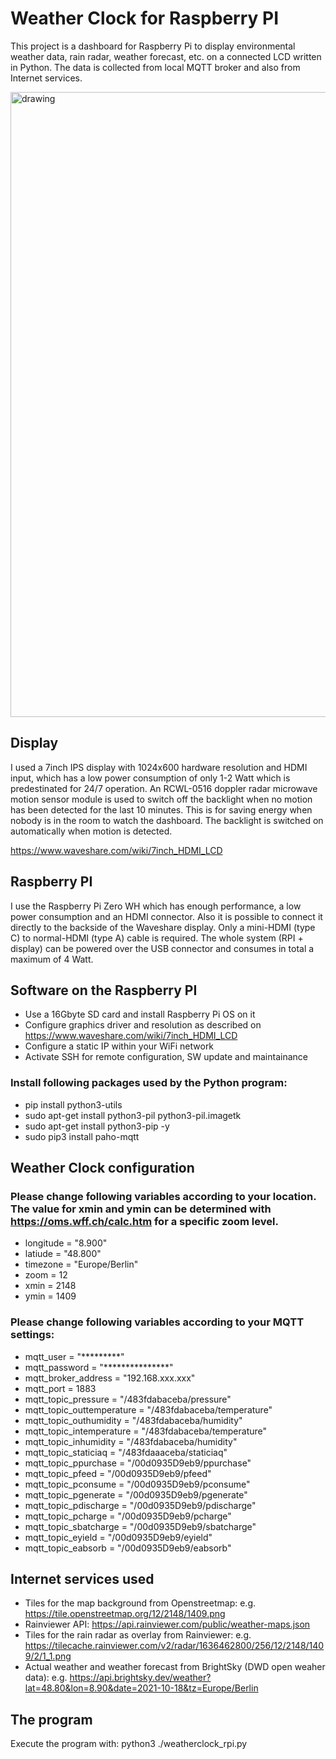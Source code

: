 # Weather Clock for Raspberry PI
This project is a dashboard for Raspberry Pi to display environmental weather data, rain radar, weather forecast, etc. on a connected LCD written in Python. The data is collected from local MQTT broker and also from Internet services.

<img src="/dashboard.jpg" alt="drawing" width="1000"/>

## Display
I used a 7inch IPS display with 1024x600 hardware resolution and HDMI input, which has a low power consumption of only 1-2 Watt which is predestinated for 24/7 operation. An RCWL-0516 doppler radar microwave motion sensor module is used to switch off the backlight when no motion has been detected for the last 10 minutes. This is for saving energy when nobody is in the room to watch the dashboard. The backlight is switched on automatically when motion is detected. 

https://www.waveshare.com/wiki/7inch_HDMI_LCD

## Raspberry PI
I use the Raspberry Pi Zero WH which has enough performance, a low power consumption and an HDMI connector. Also it is possible to connect it directly to the backside of the Waveshare display. Only a mini-HDMI (type C) to normal-HDMI (type A) cable is required. The whole system (RPI + display) can be powered over the USB connector and consumes in total a maximum of 4 Watt.

## Software on the Raspberry PI
* Use a 16Gbyte SD card and install Raspberry Pi OS on it
* Configure graphics driver and resolution as described on https://www.waveshare.com/wiki/7inch_HDMI_LCD
* Configure a static IP within your WiFi network
* Activate SSH for remote configuration, SW update and maintainance

### Install following packages used by the Python program:
* pip install python3-utils
* sudo apt-get install python3-pil python3-pil.imagetk
* sudo apt-get install python3-pip -y
* sudo pip3 install paho-mqtt

## Weather Clock configuration
### Please change following variables according to your location. The value for xmin and ymin can be determined with https://oms.wff.ch/calc.htm for a specific zoom level.
* longitude = "8.900"
* latiude  = "48.800"
* timezone = "Europe/Berlin"
* zoom = 12
* xmin = 2148
* ymin = 1409

### Please change following variables according to your MQTT settings:
* mqtt_user = "*********"
* mqtt_password = "***************"
* mqtt_broker_address = "192.168.xxx.xxx"
* mqtt_port = 1883
* mqtt_topic_pressure = "/483fdabaceba/pressure"
* mqtt_topic_outtemperature = "/483fdabaceba/temperature"
* mqtt_topic_outhumidity = "/483fdabaceba/humidity"
* mqtt_topic_intemperature = "/483fdabaceba/temperature"
* mqtt_topic_inhumidity = "/483fdabaceba/humidity"
* mqtt_topic_staticiaq = "/483fdaaaceba/staticiaq"
* mqtt_topic_ppurchase = "/00d0935D9eb9/ppurchase"
* mqtt_topic_pfeed = "/00d0935D9eb9/pfeed"
* mqtt_topic_pconsume = "/00d0935D9eb9/pconsume"
* mqtt_topic_pgenerate = "/00d0935D9eb9/pgenerate"
* mqtt_topic_pdischarge = "/00d0935D9eb9/pdischarge"
* mqtt_topic_pcharge = "/00d0935D9eb9/pcharge"
* mqtt_topic_sbatcharge = "/00d0935D9eb9/sbatcharge"
* mqtt_topic_eyield = "/00d0935D9eb9/eyield"
* mqtt_topic_eabsorb = "/00d0935D9eb9/eabsorb"

## Internet services used
* Tiles for the map background from Openstreetmap: e.g. https://tile.openstreetmap.org/12/2148/1409.png
* Rainviewer API: https://api.rainviewer.com/public/weather-maps.json
* Tiles for the rain radar as overlay from Rainviewer: e.g. https://tilecache.rainviewer.com/v2/radar/1636462800/256/12/2148/1409/2/1_1.png
* Actual weather and weather forecast from BrightSky (DWD open weaher data): e.g. https://api.brightsky.dev/weather?lat=48.80&lon=8.90&date=2021-10-18&tz=Europe/Berlin

## The program
Execute the program with: python3 ./weatherclock_rpi.py
